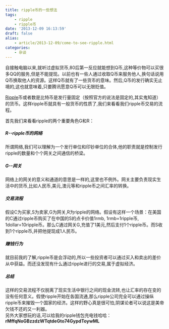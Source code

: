 ```yaml
---
title: ripple币的一些想法 
tags:
    - ripple
    - ripple币
date: '2013-12-09 16:13:59'
draft: false
alias:
    - article/2013-12-09/come-to-see-ripple.html
categories:
    - 杂谈
---
```

  
[ripple]: https://ripple.com/ "Ripple 官网"  
  
自接触电脑以来,就听过虚拟货币,80后第一反应就能想到Q币,这种等价物可以买很多QQ的服务,但是不能提现。以前也有一些人通过收取Q币来服务他人,换句话说用Q币换取他人的资源。这样Q币就有了一些货币的意味。然后,Q币的发行确实无止境的,这也就意味着,只要腾讯愿意Q币可以无限贬值。  
  
[Ripple][ripple]币或者数是比特币是发行量固定（按照官方的说法是固定的,其实鬼知道）的货币。这样ripple币就具有一般货币的性质了,我们来看看我们ripple币交易的流程。  
  
首先我们来看看ripple的两个重要角色G和R：  

##### R--ripple币的网络
所谓网络,我们可以理解为一个发行单位和印钞单位的合体,他的职责就是控制发行ripple的数量和个个网关之间通信的桥梁。
  
##### G--网关  
网络上的网关的意义和通道的意思是一样的,这里也不例外。网关主要负责现实生活中的货币,比如人民币,美元,澳元等和ripple币之间汇率的转换。

##### 交易流程
假设C为买家,S为卖家,G为网关,R为ripple的网络。假设有这样一个场景：在美国的C通过ripple币购买了在中国的S的点卡价值1rmb, 1rmb=1ripple币, 1dollar=10ripple币。那么C通过网关G,充值了1美元,然后支付1个ripple币。而S收到1个ripple币,并把他提现成1人民币。  
##### 赚钱行为  
就目前我的了解,ripple币是会浮动的,所以一些投资者可以通过买入和卖出的差价从中获益。而还没发现有什么通过ripple进行的交易,属于虚拟经济。

##### 总结
这样的交易流程不仅脱离了现实生活中银行之间的现金流转,也让汇率的存在变的没有任何意义。假使ripple开始在各国流通,那么ripple公司完全可以通过操纵ripple币来摧毁一个国家的经济。这样的野心真是很可怕,阴谋论者可以说这是美帝欠钱不还的又一利器。  
另外大家想玩的话,可以给我的ripple钱包充电钱哈哈： **rMffqNoGBzzdzWTqtdeGto74GypdToywML**
